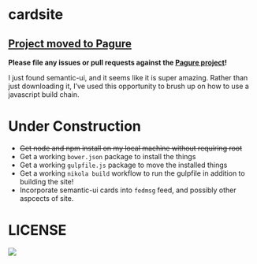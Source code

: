 cardsite
========

## [Project moved to Pagure](https://pagure.io/cardsite)

**Please file any issues or pull requests against the [Pagure project](https://pagure.io/cardsite)!**


I just found semantic-ui, and it seems like it is super amazing. Rather than
just downloading it, I’ve used this opportunity to brush up on how to use a
javascript build chain.

Under Construction
==================

- <strike>Get node and npm install on my local machine without requiring root</strike>
- Get a working <code>bower.json</code> package to install the things
- Get a working <code>gulpfile.js</code> package to move the installed things
- Get a working <code>nikola build</code> workflow to run the gulpfile in
  addition to building the site!
- Incorporate semantic-ui cards into <code>fedmsg</code> feed, and possibly other aspcects of site.

LICENSE
=======
<p><a href="https://www.gnu.org/licenses/agpl.html"><img src="https://www.gnu.org/graphics/agplv3-155x51.png" /></a></p>
